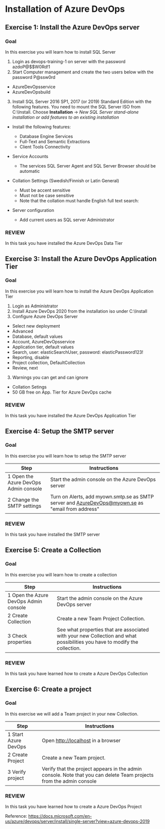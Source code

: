 # Installation of Azure DevOps

## Exercise 1: Install the Azure DevOps server

### Goal 
In this exercise you will learn how to install SQL Server 

1. Login as devops-training-1 on server with the password azdoP@$$W0Rd!1
2. Start Computer management and create the two users below with the password P@ssw0rd
- AzureDevOpsservice
- AzureDevOpsbuild
 
3. Install SQL Server 2016 SP1, 2017 (or 2019) Standard Edition with the following features.
  You need to mount the SQL Server ISO from C:\Install.
  Choose **Installation** -> *New SQL Server stand-alone installation or add features to an existing installation*
- Install the following features:
  - Database Engine Services
  - Full-Text and Semantic Extractions
  - Client Tools Connectivity

- Service Accounts
  - The services SQL Server Agent and SQL Server Browser should be automatic
- Collation Settings (Swedish/Finnish or Latin General)
  - Must be accent sensitive
  - Must not be case sensitive
  - Note that the collation must handle English full text search:
- Server configuration
  - Add current users as SQL server Administrator
 

### REVIEW 
In this task you have installed the Azure DevOps Data Tier 

## Exercise 3: Install the Azure DevOps Application Tier

### Goal 
In this exercise you will learn how to install the Azure DevOps Application Tier 


1. Login as Administrator 
2. Install Azure DevOps 2020 from the installation iso under C:\Install
3. Configure Azure DevOps Server
- Select new deployment
- Advanced
- Database, default values
- Account, AzureDevOpsservice
- Application tier, default values
- Search, user: elasticSearchUser, password: elasticPassword123!
- Reporting, disable
- Project collection, DefaultCollection
- Review, next
3. Warnings you can get and can ignore
 - Collation Setings
 - 50 GB free on App. Tier for Azure DevOps cache

### REVIEW 
In this task you have installed the Azure DevOps Application Tier 

## Exercise 4: Setup the SMTP server

### Goal 
In this exercise you will learn how to setup the SMTP server 

| Step | Instructions |
| --- | --- |
| 1 Open the Azure DevOps Admin console | Start the admin console on the Azure DevOps server |
| 2 Change the SMTP settings | Turn on Alerts, add myown.smtp.se as SMTP server and [AzureDevOps@myown.se](mailto:tfs@myown.se)  as &quot;email from address&quot;   |

### REVIEW 
In this task you have installed the SMTP server 

## Exercise 5: Create a Collection

### Goal  
In this exercise you will learn how to create a collection 

| Step | Instructions |
| --- | --- |
| 1 Open the Azure DevOps Admin console | Start the admin console on the Azure DevOps server |
| 2 Create Collection | Create a new Team Project Collection. |
| 3 Check properties | See what properties that are associated with your new Collection and what possibilities you have to modify the collection. |

### REVIEW  
In this task you have learned how to create a Azure DevOps Collection 

## Exercise 6: Create a project

### Goal 
In this exercise we will add a Team project in your new Collection. 

| Step | Instructions |
| --- | --- |
| 1 Start Azure DevOps | Open [http://localhost](http://localhost) in a browser |
| 2 Create Project | Create a new Team project. |
| 3 Verify project | Verify that the project appears in the admin console. Note that you can delete Team projects from the admin console |

### REVIEW 
In this task you have learned how to create a Azure DevOps Project 

Reference: https://docs.microsoft.com/en-us/azure/devops/server/install/single-server?view=azure-devops-2019
